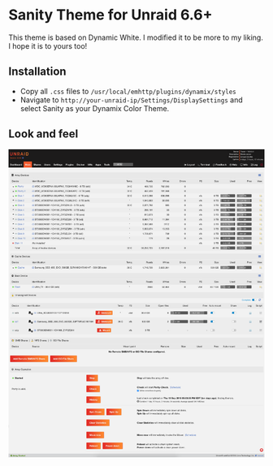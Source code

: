 # Sanity Theme for Unraid 6.6+

This theme is based on Dynamic White. I modified it to be more to my liking. I hope it is to yours too!

## Installation

- Copy all `.css` files to `/usr/local/emhttp/plugins/dynamix/styles`
- Navigate to `http://your-unraid-ip/Settings/DisplaySettings` and select Sanity as your Dynamix Color Theme.

## Look and feel

![](screenshot.png?raw=true)
